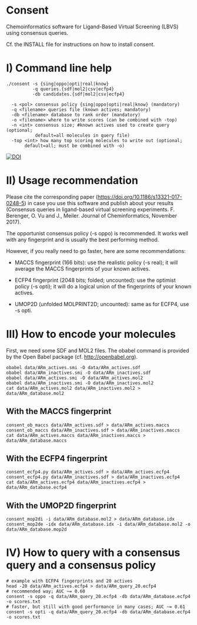 # Consent
Chemoinformatics software for Ligand-Based Virtual Screening (LBVS)
using consensus queries.

Cf. the INSTALL file for instructions on how to install consent.

# I) Command line help

    ./consent -s {sing|oppo|opti|real|know}
              -q queries.{sdf|mol2|csv|ecfp4}
              -db candidates.{sdf|mol2|csv|ecfp4}

      -s <pol> consensus policy {sing|oppo|opti|real|know} (mandatory)
      -q <filename> queries file (known actives; mandatory)
      -db <filename> database to rank order (mandatory)
      -o <filename> where to write scores (can be combined with -top)
      -n <int> consensus size; #known actives used to create query (optional;
               default=all molecules in query file)
      -top <int> how many top scoring molecules to write out (optional;
           default=all; must be combined with -o)

[![DOI](https://zenodo.org/badge/DOI/10.5281/zenodo.1006728.svg)](https://doi.org/10.5281/zenodo.1006728)

# II) Usage recommendation

Please cite the corresponding paper (https://doi.org/10.1186/s13321-017-0248-5) in case you use this software and publish about your results (Consensus queries in ligand-based virtual screening experiments. F. Berenger, O. Vu and J., Meiler. Journal of Cheminformatics, November 2017).

The opportunist consensus policy (-s oppo) is recommended.
It works well with any fingerprint and is usually the best performing
method.

However, if you really need to go faster, here are some recommendations:

- MACCS fingerprint (166 bits): use the realistic policy (-s real); it will
  average the MACCS fingerprints of your known actives.

- ECFP4 fingerprint (2048 bits; folded; uncounted):
  use the optimist policy (-s opti); it will
  do a logical union of the fingerprints of your known actives.

- UMOP2D (unfolded MOLPRINT2D; uncounted): same as for ECFP4, use -s opti.

# III) How to encode your molecules

First, we need some SDF and MOL2 files. The obabel command is provided by the Open Babel package
(cf. http://openbabel.org).

    obabel data/ARm_actives.smi -O data/ARm_actives.sdf
    obabel data/ARm_inactives.smi -O data/ARm_inactives.sdf
    obabel data/ARm_actives.smi -O data/ARm_actives.mol2
    obabel data/ARm_inactives.smi -O data/ARm_inactives.mol2
    cat data/ARm_actives.mol2 data/ARm_inactives.mol2 > data/ARm_database.mol2

## With the MACCS fingerprint

    consent_ob_maccs data/ARm_actives.sdf > data/ARm_actives.maccs
    consent_ob_maccs data/ARm_inactives.sdf > data/ARm_inactives.maccs
    cat data/ARm_actives.maccs data/ARm_inactives.maccs > data/ARm_database.maccs

## With the ECFP4 fingerprint

    consent_ecfp4.py data/ARm_actives.sdf > data/ARm_actives.ecfp4
    consent_ecfp4.py data/ARm_inactives.sdf > data/ARm_inactives.ecfp4
    cat data/ARm_actives.ecfp4 data/ARm_inactives.ecfp4 > data/ARm_database.ecfp4

## With the UMOP2D fingerprint

    consent_mop2di -i data/ARm_database.mol2 > data/ARm_database.idx
    consent_mop2de -idx data/ARm_database.idx -i data/ARm_database.mol2 -o data/ARm_database.mop2d

# IV) How to query with a consensus query and a consensus policy

    # example with ECFP4 fingerprints and 20 actives
    head -20 data/ARm_actives.ecfp4 > data/ARm_query_20.ecfp4
    # recommended way; AUC ~= 0.60
    consent -s oppo -q data/ARm_query_20.ecfp4 -db data/ARm_database.ecfp4 -o scores.txt
    # faster, but still with good performance in many cases; AUC ~= 0.61
    consent -s opti -q data/ARm_query_20.ecfp4 -db data/ARm_database.ecfp4 -o scores.txt
